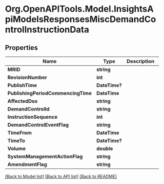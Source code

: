 # Org.OpenAPITools.Model.InsightsApiModelsResponsesMiscDemandControlInstructionData

## Properties

Name | Type | Description | Notes
------------ | ------------- | ------------- | -------------
**MRID** | **string** |  | [optional] 
**RevisionNumber** | **int** |  | [optional] 
**PublishTime** | **DateTime?** |  | [optional] 
**PublishingPeriodCommencingTime** | **DateTime** |  | [optional] 
**AffectedDso** | **string** |  | [optional] 
**DemandControlId** | **string** |  | [optional] 
**InstructionSequence** | **int** |  | [optional] 
**DemandControlEventFlag** | **string** |  | [optional] 
**TimeFrom** | **DateTime** |  | [optional] 
**TimeTo** | **DateTime?** |  | [optional] 
**Volume** | **double** |  | [optional] 
**SystemManagementActionFlag** | **string** |  | [optional] 
**AmendmentFlag** | **string** |  | [optional] 

[[Back to Model list]](../README.md#documentation-for-models) [[Back to API list]](../README.md#documentation-for-api-endpoints) [[Back to README]](../README.md)

